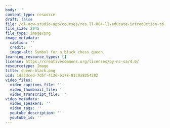 ```yaml
---
body: ''
content_type: resource
draft: false
file: /ol-ocw-studio-app/courses/res.ll-004-ll-educate-introduction-to-engineering-concepts-spring-2022/queen-black.png
file_size: 2945
file_type: image/png
image_metadata:
  caption: ''
  credit: ''
  image-alt: Symbol for a black chess queen.
learning_resource_types: []
license: https://creativecommons.org/licenses/by-nc-sa/4.0/
resourcetype: Image
title: queen-black.png
uid: 1da5dced-7d5f-4136-b178-81c0a8254282
video_files:
  video_captions_file: ''
  video_thumbnail_file: ''
  video_transcript_file: ''
video_metadata:
  video_speakers: ''
  video_tags: ''
  youtube_description: ''
  youtube_id: ''
---
```


